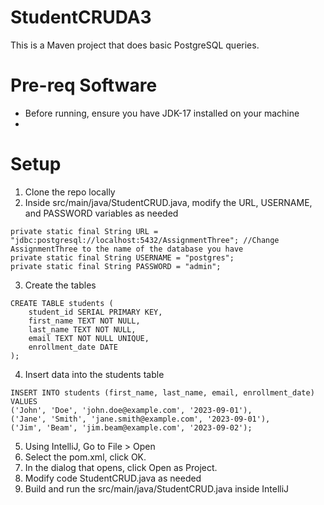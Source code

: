 # StudentCRUDA3

This is a Maven project that does basic PostgreSQL queries. 

# Pre-req Software
- Before running, ensure you have JDK-17 installed on your machine
- 

# Setup 
1. Clone the repo locally
2. Inside src/main/java/StudentCRUD.java, modify the URL, USERNAME, and PASSWORD variables as needed
```
private static final String URL = "jdbc:postgresql://localhost:5432/AssignmentThree"; //Change AssignmentThree to the name of the database you have
private static final String USERNAME = "postgres";
private static final String PASSWORD = "admin";
```
3. Create the tables
```
CREATE TABLE students (
    student_id SERIAL PRIMARY KEY,
    first_name TEXT NOT NULL,
    last_name TEXT NOT NULL,
    email TEXT NOT NULL UNIQUE,
    enrollment_date DATE
);
```
4. Insert data into the students table
```
INSERT INTO students (first_name, last_name, email, enrollment_date) VALUES
('John', 'Doe', 'john.doe@example.com', '2023-09-01'),
('Jane', 'Smith', 'jane.smith@example.com', '2023-09-01'),
('Jim', 'Beam', 'jim.beam@example.com', '2023-09-02');
```
5. Using IntelliJ, Go to File > Open
6. Select the pom.xml, click OK.
7. In the dialog that opens, click Open as Project.
8. Modify code StudentCRUD.java as needed
9. Build and run the src/main/java/StudentCRUD.java inside IntelliJ

